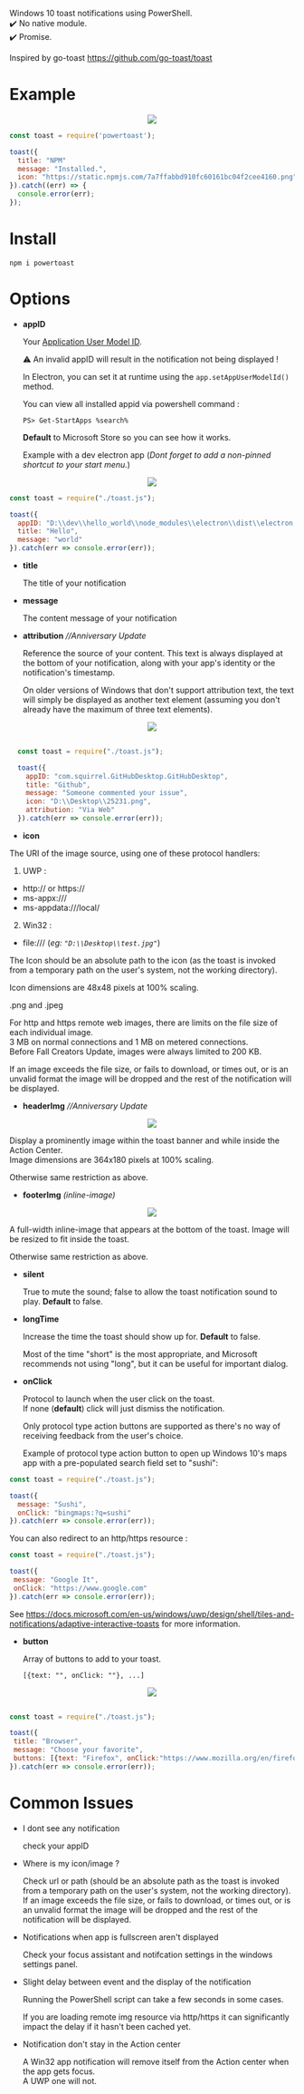 Windows 10 toast notifications using PowerShell.<br />
✔️ No native module.<br />
✔️ Promise.<br />

Inspired by go-toast https://github.com/go-toast/toast

Example
=======
<p align="center">
<img src="https://github.com/xan105/node-powertoast/raw/master/screenshot/example.png">
</p>

```js 
const toast = require('powertoast');

toast({
  title: "NPM"
  message: "Installed.",
  icon: "https://static.npmjs.com/7a7ffabbd910fc60161bc04f2cee4160.png"
}).catch((err) => { 
  console.error(err);
});
```

Install
=======

```
npm i powertoast
```

Options
=======

- **appID**

  Your [Application User Model ID](https://docs.microsoft.com/fr-fr/windows/desktop/shell/appids).
  
  ⚠️ An invalid appID will result in the notification not being displayed !
  
  In Electron, you can set it at runtime using the `app.setAppUserModelId()` method.
  
  You can view all installed appid via powershell command :
  ```
  PS> Get-StartApps %search%
  ```
  
  **Default** to Microsoft Store so you can see how it works.
  
  Example with a dev electron app (*Dont forget to add a non-pinned shortcut to your start menu.*)

<p align="center">
<img src="https://github.com/xan105/node-powertoast/raw/master/screenshot/electron.png">
</p>

  ```js  
  const toast = require("./toast.js");

  toast({
    appID: "D:\\dev\\hello_world\\node_modules\\electron\\dist\\electron.exe", //app.setAppUserModelId(process.execPath) 
    title: "Hello",
    message: "world"
  }).catch(err => console.error(err));

  ```

- **title**
  
  The title of your notification

- **message**

  The content message of your notification

- **attribution** *//Anniversary Update*

  Reference the source of your content. This text is always displayed at the bottom of your notification, along with your app's identity or the notification's timestamp.

  On older versions of Windows that don't support attribution text, the text will simply be displayed as another text element (assuming you don't already have the maximum of three text elements).
  
 <p align="center">
<img src="https://github.com/xan105/node-powertoast/raw/master/screenshot/attribution.png">
</p>
  
  ```js
    
    const toast = require("./toast.js");

    toast({
      appID: "com.squirrel.GitHubDesktop.GitHubDesktop",
      title: "Github",
      message: "Someone commented your issue",
      icon: "D:\\Desktop\\25231.png",
      attribution: "Via Web"
    }).catch(err => console.error(err));

  ```

- **icon**

The URI of the image source, using one of these protocol handlers:

1. UWP :
- http:// or https://
- ms-appx:///
- ms-appdata:///local/

2. Win32 :
- file:/// (*eg: `"D:\\Desktop\\test.jpg"`*)

The Icon should be an absolute path to the icon (as the toast is invoked from a temporary path on the user's system, not the working directory).

Icon dimensions are 48x48 pixels at 100% scaling.

.png and .jpeg 

For http and https remote web images, there are limits on the file size of each individual image. <br/>
3 MB on normal connections and 1 MB on metered connections. <br/>
Before Fall Creators Update, images were always limited to 200 KB.<br/>

If an image exceeds the file size, or fails to download, or times out, or is an unvalid format the image will be dropped and the rest of the notification will be displayed.

- **headerImg** *//Anniversary Update*

<p align="center">
<img src="https://github.com/xan105/node-powertoast/raw/master/screenshot/header.png">
</p>

  Display a prominently image within the toast banner and while inside the Action Center. <br/>
  Image dimensions are 364x180 pixels at 100% scaling.
  
  Otherwise same restriction as above.

- **footerImg** *(inline-image)*

<p align="center">
<img src="https://github.com/xan105/node-powertoast/raw/master/screenshot/footer.png">
</p>

  A full-width inline-image that appears at the bottom of the toast.
  Image will be resized to fit inside the toast.
  
  Otherwise same restriction as above.

- **silent**

  True to mute the sound; false to allow the toast notification sound to play.
  **Default** to false.

- **longTime**

  Increase the time the toast should show up for.
  **Default** to false.
  
  Most of the time "short" is the most appropriate, and Microsoft recommends not using "long", but it can be useful for important dialog.

- **onClick**

  Protocol to launch when the user click on the toast.<br />
  If none (**default**) click will just dismiss the notification.<br />

  Only protocol type action buttons are supported as there's no way of receiving feedback from the user's choice.
  
  Example of protocol type action button to open up Windows 10's maps app with a pre-populated search field set to "sushi":
  
```js
const toast = require("./toast.js");

toast({
  message: "Sushi",
  onClick: "bingmaps:?q=sushi"
}).catch(err => console.error(err));
```

  You can also redirect to an http/https resource :
  
 ```js
const toast = require("./toast.js");

toast({
  message: "Google It",
  onClick: "https://www.google.com"
}).catch(err => console.error(err));
```

  See https://docs.microsoft.com/en-us/windows/uwp/design/shell/tiles-and-notifications/adaptive-interactive-toasts for more information.

- **button**

  Array of buttons to add to your toast.
  ```
  [{text: "", onClick: ""}, ...]
  ```
  
<p align="center">
<img src="https://github.com/xan105/node-powertoast/raw/master/screenshot/button.png">
</p>
  
 ```js
  
const toast = require("./toast.js");

toast({
  title: "Browser",
  message: "Choose your favorite",
  buttons: [{text: "Firefox", onClick:"https://www.mozilla.org/en/firefox/new/"},{text: "Chrome", onClick:"https://www.google.com/chrome/"}]
}).catch(err => console.error(err));

  ```

Common Issues
=============

- I dont see any notification

  check your appID
  
- Where is my icon/image ?

  Check url or path (should be an absolute path as the toast is invoked from a temporary path on the user's system, not the working directory).<br />
  If an image exceeds the file size, or fails to download, or times out, or is an unvalid format the image will be dropped and the rest of the notification will be displayed.
  
- Notifications when app is fullscreen aren't displayed
  
  Check your focus assistant and notifcation settings in the windows settings panel.

- Slight delay between event and the display of the notification

  Running the PowerShell script can take a few seconds in some cases.

  If you are loading remote img resource via http/https it can significantly impact the delay if it hasn't been cached yet.

- Notification don't stay in the Action center

  A Win32 app notification will remove itself from the Action center when the app gets focus.<br/>
  A UWP one will not.
